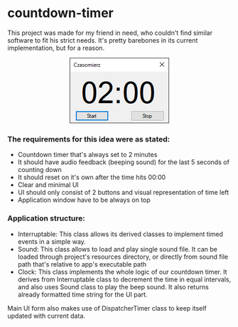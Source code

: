 # countdown-timer
This project was made for my friend in need, who couldn't find similar software to fit his strict needs. It's pretty barebones in its current implementation, but for a reason.
<p align="center">
<img src="_images/StaleAiredaleterrier-55eeb6dd-d0ff-405e-b071-98169b62af9e.png" alt="Application preview">
</p>



### The requirements for this idea were as stated:
- Countdown timer that's always set to 2 minutes
- It should have audio feedback (beeping sound) for the last 5 seconds of counting down
- It should reset on it's own after the time hits 00:00
- Clear and minimal UI
- UI should only consist of 2 buttons and visual representation of time left
- Application window have to be always on top

### Application structure:
- Interruptable:
	This class allows its derived classes to implement timed events in a simple way.
- Sound: 
	This class allows to load and play single sound file.
	It can be loaded through project's resources directory, or directly from sound file path that's relative to app's executable path
- Clock:
	This class implements the whole logic of our countdown timer.
	It derives from Interruptable class to decrement the time in equal intervals, and also uses Sound class to play the beep sound.
	It also returns already formatted time string for the UI part.
	
Main UI form also makes use of DispatcherTimer class to keep itself updated with current data.